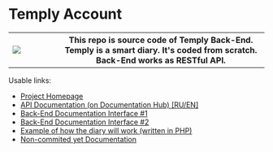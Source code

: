 # Temply Account
<table><tbody><tr><td width="80"><img src="https://temply.procsec.top/Temply_Logo.svg"></td><th>This repo is source code of Temply Back-End. Temply is a smart diary. It's coded from scratch. Back-End works as RESTful API.</th></tr></tbody></table>

Usable links:
- [Project Homepage][1]
- [API Documentation (on Documentation Hub) [RU/EN]][2]
- [Back-End Documentation Interface #1][3]
- [Back-End Documentation Interface #2][4]
- [Example of how the diary will work (written in PHP)][5]
- [Non-commited yet Documentation][6]

[1]: https://procsec.top
[2]: https://sominemo.github.io/Temply-Account
[3]: https://procsec.top/phpdoc/docs/beauty/
[4]: https://procsec.top/phpdoc/docs/power
[5]: https://procsec.top/example
[6]: https://procsec.top/docs

